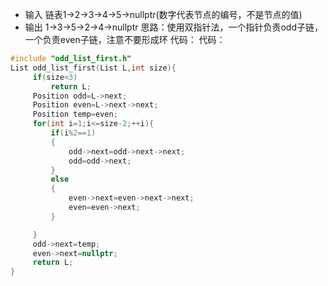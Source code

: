 
* 输入 链表1->2->3->4->5->nullptr(数字代表节点的编号，不是节点的值)
* 输出 1->3->5->2->4->nullptr 思路：使用双指针法，一个指针负责odd子链，一个负责even子链，注意不要形成环 代码：
代码：
```c++
#include "odd_list_first.h"
List odd_list_first(List L,int size){
     if(size<3)
         return L;
     Position odd=L->next;
     Position even=L->next->next;
     Position temp=even;
     for(int i=1;i<=size-2;++i){
         if(i%2==1)
         {
             odd->next=odd->next->next;
             odd=odd->next;
         }
         else
         {
             even->next=even->next->next;
             even=even->next;
         }

     }
     odd->next=temp;
     even->next=nullptr;
     return L;
}
```
